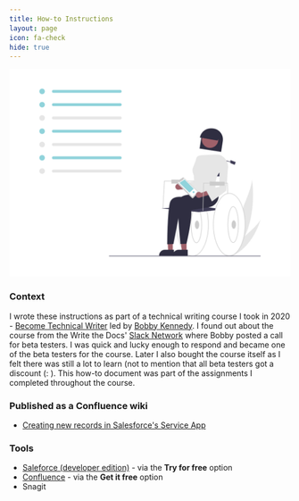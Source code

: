 ```yaml
---
title: How-to Instructions
layout: page
icon: fa-check
hide: true
---
```


![Step-by-Step Illustration](assets/images/undraw_tasks_re_v2v4.png)

### Context
I wrote these instructions as part of a technical writing course I took in 2020 - [Become Technical Writer](https://becometechnicalwriter.com/) led by [Bobby Kennedy](https://www.linkedin.com/in/robert-b-kennedy-a2458b224/). I found out about the course from the Write the Docs' [Slack Network](https://www.writethedocs.org/slack/) where Bobby posted a call for beta testers. I was quick and lucky enough to respond and became one of the beta testers for the course. Later I also bought the course itself as I felt there was still a lot to learn (not to mention that all beta testers got a discount (: ). This how-to document was part of the assignments I completed throughout the course.


### Published as a Confluence wiki

- [Creating new records in Salesforce's Service App](https://slavipande.atlassian.net/l/cp/NEgQKhon)


### Tools

- [Saleforce (developer edition)](https://www.salesforce.com/) - via the **Try for free** option
- [Confluence](https://www.atlassian.com/software/confluence) - via the **Get it free** option
- Snagit